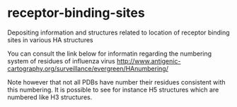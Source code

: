 # receptor-binding-sites
Depositing information and structures related to location of receptor binding sites in various HA structures

You can consult the link below for informatin regarding the numbering system of residues of influenza virus
http://www.antigenic-cartography.org/surveillance/evergreen/HAnumbering/

Note however that not all PDBs have number their residues consistent with this numbering. It is possible to see
for instance H5 structures which are numbered like H3 structures.
